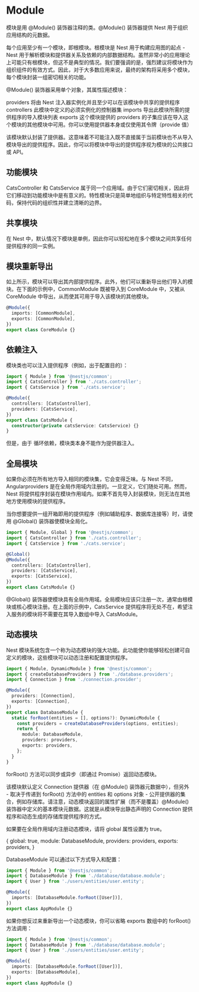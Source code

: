 # Module
模块是用 @Module() 装饰器注释的类。@Module() 装饰器提供 Nest 用于组织应用结构的元数据。

每个应用至少有一个模块，即根模块。根模块是 Nest 用于构建应用图的起点 - Nest 用于解析模块和提供器关系及依赖的内部数据结构。虽然非常小的应用理论上可能只有根模块，但这不是典型的情况。我们要强调的是，强烈建议将模块作为组织组件的有效方式。因此，对于大多数应用来说，最终的架构将采用多个模块，每个模块封装一组密切相关的功能。

@Module() 装饰器采用单个对象，其属性描述模块：

providers	    将由 Nest 注入器实例化并且至少可以在该模块中共享的提供程序
controllers	    此模块中定义的必须实例化的控制器集
imports	        导出此模块所需的提供程序的导入模块列表
exports	        这个模块提供的 providers 的子集应该在导入这个模块的其他模块中可用。你可以使用提供器本身或仅使用其令牌（provide 值）

该模块默认封装了提供器。这意味着不可能注入既不直接属于当前模块也不从导入模块导出的提供程序。因此，你可以将模块中导出的提供程序视为模块的公共接口或 API。

## 功能模块
CatsController 和 CatsService 属于同一个应用域。由于它们密切相关，因此将它们移动到功能模块中是有意义的。特性模块只是简单地组织与特定特性相关的代码，保持代码的组织性并建立清晰的边界。

## 共享模块
在 Nest 中，默认情况下模块是单例，因此你可以轻松地在多个模块之间共享任何提供程序的同一实例。

## 模块重新导出

如上所示，模块可以导出其内部提供程序。此外，他们可以重新导出他们导入的模块。在下面的示例中，CommonModule 既被导入到 CoreModule 中，又被从 CoreModule 中导出，从而使其可用于导入该模块的其他模块。

```ts
@Module({
  imports: [CommonModule],
  exports: [CommonModule],
})
export class CoreModule {}
```

## 依赖注入

模块类也可以注入提供程序（例如，出于配置目的）：

```ts
import { Module } from '@nestjs/common';
import { CatsController } from './cats.controller';
import { CatsService } from './cats.service';

@Module({
  controllers: [CatsController],
  providers: [CatsService],
})
export class CatsModule {
  constructor(private catsService: CatsService) {}
}
```

但是，由于 循环依赖，模块类本身不能作为提供器注入。

## 全局模块

如果你必须在所有地方导入相同的模块集，它会变得乏味。与 Nest 不同，Angularproviders 是在全局作用域内注册的。一旦定义，它们随处可用。然而，Nest 将提供程序封装在模块作用域内。如果不首先导入封装模块，则无法在其他地方使用模块的提供程序。

当你想要提供一组开箱即用的提供程序（例如辅助程序、数据库连接等）时，请使用 @Global() 装饰器使模块全局化。

```ts
import { Module, Global } from '@nestjs/common';
import { CatsController } from './cats.controller';
import { CatsService } from './cats.service';

@Global()
@Module({
  controllers: [CatsController],
  providers: [CatsService],
  exports: [CatsService],
})
export class CatsModule {}
```

@Global() 装饰器使模块具有全局作用域。全局模块应该只注册一次，通常由根模块或核心模块注册。在上面的示例中，CatsService 提供程序将无处不在，希望注入服务的模块将不需要在其导入数组中导入 CatsModule。

## 动态模块
Nest 模块系统包含一个称为动态模块的强大功能。此功能使你能够轻松创建可自定义的模块，这些模块可以动态注册和配置提供程序。

```ts
import { Module, DynamicModule } from '@nestjs/common';
import { createDatabaseProviders } from './database.providers';
import { Connection } from './connection.provider';

@Module({
  providers: [Connection],
  exports: [Connection],
})
export class DatabaseModule {
  static forRoot(entities = [], options?): DynamicModule {
    const providers = createDatabaseProviders(options, entities);
    return {
      module: DatabaseModule,
      providers: providers,
      exports: providers,
    };
  }
}
```

forRoot() 方法可以同步或异步（即通过 Promise）返回动态模块。

该模块默认定义 Connection 提供器（在 @Module() 装饰器元数据中），但另外 - 取决于传递到 forRoot() 方法中的 entities 和 options 对象 - 公开提供器的集合，例如存储库。请注意，动态模块返回的属性扩展（而不是覆盖）@Module() 装饰器中定义的基本模块元数据。这就是从模块导出静态声明的 Connection 提供程序和动态生成的存储库提供程序的方式。

如果要在全局作用域内注册动态模块，请将 global 属性设置为 true。

{
  global: true,
  module: DatabaseModule,
  providers: providers,
  exports: providers,
}

DatabaseModule 可以通过以下方式导入和配置：

```ts
import { Module } from '@nestjs/common';
import { DatabaseModule } from './database/database.module';
import { User } from './users/entities/user.entity';

@Module({
  imports: [DatabaseModule.forRoot([User])],
})
export class AppModule {}
```

如果你想反过来重新导出一个动态模块，你可以省略 exports 数组中的 forRoot() 方法调用：

```ts
import { Module } from '@nestjs/common';
import { DatabaseModule } from './database/database.module';
import { User } from './users/entities/user.entity';

@Module({
  imports: [DatabaseModule.forRoot([User])],
  exports: [DatabaseModule],
})
export class AppModule {}
```